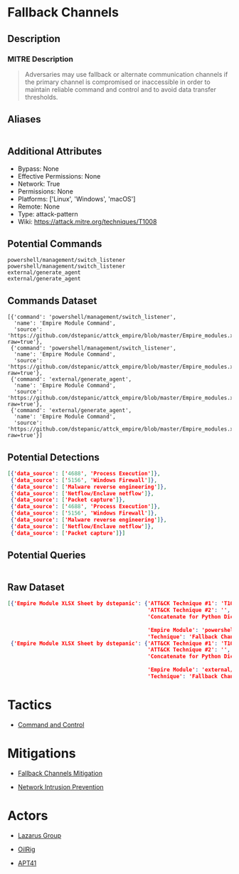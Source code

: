 
# Fallback Channels

## Description

### MITRE Description

> Adversaries may use fallback or alternate communication channels if the primary channel is compromised or inaccessible in order to maintain reliable command and control and to avoid data transfer thresholds.

## Aliases

```

```

## Additional Attributes

* Bypass: None
* Effective Permissions: None
* Network: True
* Permissions: None
* Platforms: ['Linux', 'Windows', 'macOS']
* Remote: None
* Type: attack-pattern
* Wiki: https://attack.mitre.org/techniques/T1008

## Potential Commands

```
powershell/management/switch_listener
powershell/management/switch_listener
external/generate_agent
external/generate_agent
```

## Commands Dataset

```
[{'command': 'powershell/management/switch_listener',
  'name': 'Empire Module Command',
  'source': 'https://github.com/dstepanic/attck_empire/blob/master/Empire_modules.xlsx?raw=true'},
 {'command': 'powershell/management/switch_listener',
  'name': 'Empire Module Command',
  'source': 'https://github.com/dstepanic/attck_empire/blob/master/Empire_modules.xlsx?raw=true'},
 {'command': 'external/generate_agent',
  'name': 'Empire Module Command',
  'source': 'https://github.com/dstepanic/attck_empire/blob/master/Empire_modules.xlsx?raw=true'},
 {'command': 'external/generate_agent',
  'name': 'Empire Module Command',
  'source': 'https://github.com/dstepanic/attck_empire/blob/master/Empire_modules.xlsx?raw=true'}]
```

## Potential Detections

```json
[{'data_source': ['4688', 'Process Execution']},
 {'data_source': ['5156', 'Windows Firewall']},
 {'data_source': ['Malware reverse engineering']},
 {'data_source': ['Netflow/Enclave netflow']},
 {'data_source': ['Packet capture']},
 {'data_source': ['4688', 'Process Execution']},
 {'data_source': ['5156', 'Windows Firewall']},
 {'data_source': ['Malware reverse engineering']},
 {'data_source': ['Netflow/Enclave netflow']},
 {'data_source': ['Packet capture']}]
```

## Potential Queries

```json

```

## Raw Dataset

```json
[{'Empire Module XLSX Sheet by dstepanic': {'ATT&CK Technique #1': 'T1008',
                                            'ATT&CK Technique #2': '',
                                            'Concatenate for Python Dictionary': '"powershell/management/switch_listener":  '
                                                                                 '["T1008"],',
                                            'Empire Module': 'powershell/management/switch_listener',
                                            'Technique': 'Fallback Channels'}},
 {'Empire Module XLSX Sheet by dstepanic': {'ATT&CK Technique #1': 'T1008',
                                            'ATT&CK Technique #2': '',
                                            'Concatenate for Python Dictionary': '"external/generate_agent":  '
                                                                                 '["T1008"],',
                                            'Empire Module': 'external/generate_agent',
                                            'Technique': 'Fallback Channels'}}]
```

# Tactics


* [Command and Control](../tactics/Command-and-Control.md)


# Mitigations


* [Fallback Channels Mitigation](../mitigations/Fallback-Channels-Mitigation.md)

* [Network Intrusion Prevention](../mitigations/Network-Intrusion-Prevention.md)
    

# Actors


* [Lazarus Group](../actors/Lazarus-Group.md)

* [OilRig](../actors/OilRig.md)
    
* [APT41](../actors/APT41.md)
    
